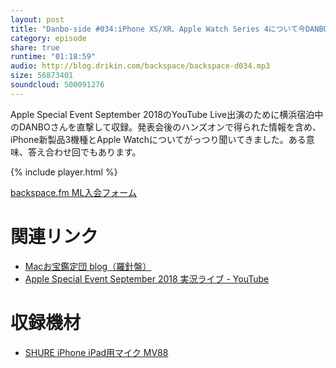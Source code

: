 ```yaml
---
layout: post
title: "Danbo-side #034:iPhone XS/XR、Apple Watch Series 4について今DANBOさんが知っていることの一部"
category: episode
share: true
runtime: "01:18:59"
audio: http://blog.drikin.com/backspace/backspace-d034.mp3
size: 56873401
soundcloud: 500091276
---
```


Apple Special Event September 2018のYouTube Live出演のために横浜宿泊中のDANBOさんを直撃して収録。発表会後のハンズオンで得られた情報を含め、iPhone新製品3機種とApple Watchについてがっつり聞いてきました。ある意味、答え合わせ回でもあります。

{% include player.html %}

[backspace.fm ML入会フォーム](http://backspace.us11.list-manage.com/subscribe?u=09c933bd3997c1d16dbed156a&id=84b6529b91)

# 関連リンク

* [Macお宝鑑定団 blog（羅針盤）](http://www.macotakara.jp/blog/)
* [Apple Special Event September 2018 実況ライブ - YouTube](https://youtu.be/lAik5IiQnP8)

# 収録機材

* [SHURE iPhone iPad用マイク MV88](http://amzn.to/1UpQQIG)
